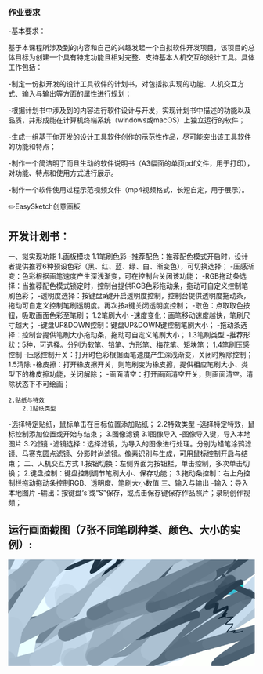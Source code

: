 ### 作业要求

-基本要求：

基于本课程所涉及到的内容和自己的兴趣发起一个自拟软件开发项目，该项目的总体目标为创建一个具有特定功能且相对完整、支持基本人机交互的设计工具。具体工作包括：

-制定一份拟开发的设计工具软件的计划书，对包括拟实现的功能、人机交互方式、输入与输出等方面的属性进行规划；

-根据计划书中涉及到的内容进行软件设计与开发，实现计划书中描述的功能以及品质，并形成能在计算机终端系统（windows或macOS）上独立运行的软件；

-生成一组基于你开发的设计工具软件创作的示范性作品，尽可能突出该工具软件的功能和特点；

-制作一个简洁明了而且生动的软件说明书（A3幅面的单页pdf文件，用于打印），对功能、特点和使用方式进行展示。

-制作一个软件使用过程示范视频文件（mp4视频格式，长短自定，用于展示）。

✏️EasySketch创意画板

开发计划书：  
-----------------
一、拟实现功能
	1.画板模块
		1.1笔刷色彩
-推荐配色：推荐配色模式开启时，设计者提供推荐6种预设色彩（黑、红、蓝、绿、白、渐变色），可切换选择；
-压感渐变：色彩根据画笔速度产生深浅渐变，可在控制台关闭该功能；
-RGB拖动条选择：当推荐配色模式锁定时，控制台提供RGB色彩拖动条，拖动可自定义控制笔刷色彩；
-透明度选择：按键盘a键开启透明度控制，控制台提供透明度拖动条，拖动可自定义控制笔刷透明度。再次按a键关闭透明度控制；
-取色：点取取色按钮，吸取画面色彩至笔刷；
		1.2笔刷大小
-速度变化：画笔移动速度越快，笔刷尺寸越大；
-键盘UP&DOWN控制：键盘UP&DOWN键控制笔刷大小；
-拖动条选择：控制台提供笔刷大小拖动条，拖动可自定义笔刷大小；
		1.3笔刷类型
-推荐形状：5种，可选择。分别为软笔、铅笔、方形笔、梅花笔、矩块笔；
		1.4笔刷压感控制
-压感控制开关：打开时色彩根据画笔速度产生深浅渐变，关闭时解除控制；
		1.5清除
-橡皮擦：打开橡皮擦开关，则笔刷变为橡皮擦，提供相应笔刷大小、类型下的橡皮擦功能，关闭解除；
-画面清空：打开画面清空开关，则画面清空。清除状态下不可绘画；

	2.贴纸与特效
		2.1贴纸类型
-选择特定贴纸，鼠标单击在目标位置添加贴纸；
		2.2特效类型
-选择特定特效，鼠标控制添加位置或开始与结束；
	3.图像滤镜
		3.1图像导入
-图像导入键，导入本地图片
		3.2滤镜
-滤镜选择：选择滤镜，为导入的图像进行处理。分别为蜡笔涂鸦滤镜、马赛克圆点滤镜、分影时尚滤镜。像素识别与生成，可用鼠标控制开启与结束；
二、人机交互方式
	1.按钮切换：左侧界面为按钮栏，单击控制，多次单击切换；
	2.键盘控制：键盘控制调节笔刷大小、保存功能；
	3.拖动条控制：右上角控制栏拖动拖动条控制RGB、透明度、笔刷大小数值
三、输入与输出
-输入：导入本地图片
-输出：按键盘‘s’或“S”保存，或点击保存键保存作品照片；录制创作视频；

  
运行画面截图（7张不同笔刷种类、颜色、大小的实例）:  
-----------------
![image](https://github.com/jojojolynn/520432910003-JIANG-YILIN/blob/main/img_readme/4.1.png)
